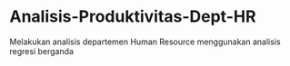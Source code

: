 # Analisis-Produktivitas-Dept-HR
Melakukan analisis departemen Human Resource menggunakan analisis regresi berganda
